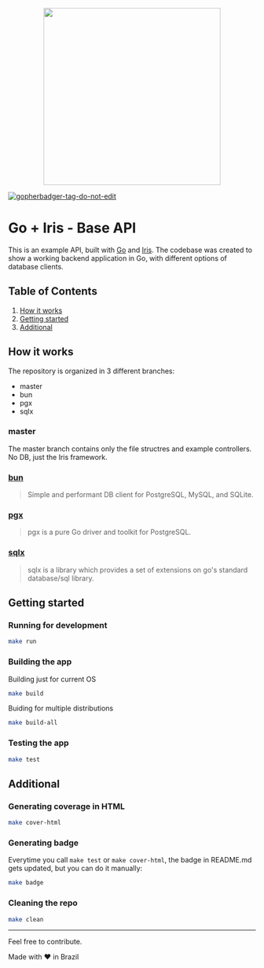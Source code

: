 
<p align="center"><img src="https://raw.githubusercontent.com/ashleymcnamara/gophers/master/RickAndMorty.png" width="360"></p>

<a href='https://github.com/jpoles1/gopherbadger' target='_blank'>![gopherbadger-tag-do-not-edit](https://img.shields.io/badge/Go%20Coverage-76%25-brightgreen.svg?longCache=true&style=flat)</a>

# Go + Iris - Base API
This is an example API, built with [Go](https://go.dev/) and [Iris](https://www.iris-go.com/). The codebase was created to show a working backend application in Go, with different options of database clients.

## Table of Contents

1. [How it works](#how-it-works)
2. [Getting started](#getting-started)
3. [Additional](#additional)
## How it works

The repository is organized in 3 different branches: 

- master
- bun
- pgx
- sqlx

### master
The master branch contains only the file structres and example controllers. No DB, just the Iris framework.

### [bun](https://bun.uptrace.dev/)
> Simple and performant DB client for PostgreSQL, MySQL, and SQLite.

### [pgx](https://github.com/jackc/pgx)
> pgx is a pure Go driver and toolkit for PostgreSQL.

### [sqlx](https://github.com/jmoiron/sqlx) 
> sqlx is a library which provides a set of extensions on go's standard database/sql library.

## Getting started

### Running for development

```sh
make run
```

### Building the app

Building just for current OS
```sh
make build
```

Buiding for multiple distributions
```sh
make build-all
```

### Testing the app

```sh
make test
```

## Additional

### Generating coverage in HTML
```sh
make cover-html
```

### Generating  badge
Everytime you call ```make test``` or ```make cover-html```, the badge in README.md gets updated, but you can do it manually:
```sh
make badge
```

### Cleaning the repo
```sh
make clean
```


---
Feel free to contribute.

Made with ❤ in Brazil
